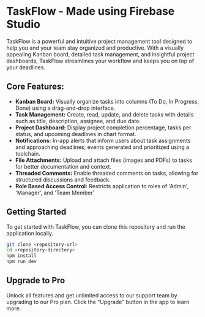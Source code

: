 # TaskFlow - Made using Firebase Studio

TaskFlow is a powerful and intuitive project management tool designed to help you and your team stay organized and productive. With a visually appealing Kanban board, detailed task management, and insightful project dashboards, TaskFlow streamlines your workflow and keeps you on top of your deadlines.

## Core Features:

- **Kanban Board:** Visually organize tasks into columns (To Do, In Progress, Done) using a drag-and-drop interface.
- **Task Management:** Create, read, update, and delete tasks with details such as title, description, assignee, and due date.
- **Project Dashboard:** Display project completion percentage, tasks per status, and upcoming deadlines in chart format.
- **Notifications:** In-app alerts that inform users about task assignments and approaching deadlines; events generated and prioritized using a toolchain.
- **File Attachments:** Upload and attach files (images and PDFs) to tasks for better documentation and context.
- **Threaded Comments:** Enable threaded comments on tasks, allowing for structured discussions and feedback.
- **Role Based Access Control:** Restricts application to roles of 'Admin', 'Manager', and 'Team Member'

## Getting Started

To get started with TaskFlow, you can clone this repository and run the application locally.

```bash
git clone <repository-url>
cd <repository-directory>
npm install
npm run dev
```

## Upgrade to Pro

Unlock all features and get unlimited access to our support team by upgrading to our Pro plan. Click the "Upgrade" button in the app to learn more.
